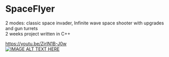 # SpaceFlyer
2 modes: classic space invader, Infinite wave space shooter with upgrades and gun turrets  
2 weeks project written in C++  

https://youtu.be/ZjrlN1B-J0w  
[![IMAGE ALT TEXT HERE](https://img.youtube.com/vi/ZjrlN1B-J0w/0.jpg)](https://youtu.be/ZjrlN1B-J0w)  
